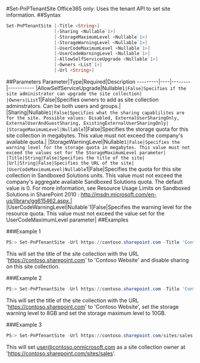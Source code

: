 #Set-PnPTenantSite
Office365 only: Uses the tenant API to set site information.
##Syntax
```powershell
Set-PnPTenantSite [-Title <String>]
                  [-Sharing <Nullable`1>]
                  [-StorageMaximumLevel <Nullable`1>]
                  [-StorageWarningLevel <Nullable`1>]
                  [-UserCodeMaximumLevel <Nullable`1>]
                  [-UserCodeWarningLevel <Nullable`1>]
                  [-AllowSelfServiceUpgrade <Nullable`1>]
                  [-Owners <List`1>]
                  [-Url <String>]
```


##Parameters
Parameter|Type|Required|Description
---------|----|--------|-----------
|AllowSelfServiceUpgrade|Nullable`1|False|Specifies if the site administrator can upgrade the site collection|
|Owners|List`1|False|Specifies owners to add as site collection adminstrators. Can be both users and groups.|
|Sharing|Nullable`1|False|Specifies what the sharing capablilites are for the site. Possible values: Disabled, ExternalUserSharingOnly, ExternalUserAndGuestSharing, ExistingExternalUserSharingOnly|
|StorageMaximumLevel|Nullable`1|False|Specifies the storage quota for this site collection in megabytes. This value must not exceed the company's available quota.|
|StorageWarningLevel|Nullable`1|False|Specifies the warning level for the storage quota in megabytes. This value must not exceed the values set for the StorageMaximumLevel parameter|
|Title|String|False|Specifies the title of the site|
|Url|String|False|Specifies the URL of the site|
|UserCodeMaximumLevel|Nullable`1|False|Specifies the quota for this site collection in Sandboxed Solutions units. This value must not exceed the company's aggregate available Sandboxed Solutions quota. The default value is 0. For more information, see Resource Usage Limits on Sandboxed Solutions in SharePoint 2010 : http://msdn.microsoft.com/en-us/library/gg615462.aspx.|
|UserCodeWarningLevel|Nullable`1|False|Specifies the warning level for the resource quota. This value must not exceed the value set for the UserCodeMaximumLevel parameter|
##Examples

###Example 1
```powershell
PS:> Set-PnPTenantSite -Url https://contoso.sharepoint.com -Title 'Contoso Website' -Sharing Disabled
```
This will set the title of the site collection with the URL 'https://contoso.sharepoint.com' to 'Contoso Website' and disable sharing on this site collection.

###Example 2
```powershell
PS:> Set-PnPTenantSite -Url https://contoso.sharepoint.com -Title 'Contoso Website' -StorageWarningLevel 8000 -StorageMaximumLevel 10000
```
This will set the title of the site collection with the URL 'https://contoso.sharepoint.com' to 'Contoso Website', set the storage warning level to 8GB and set the storage maximum level to 10GB.

###Example 3
```powershell
PS:> Set-PnPTenantSite -Url https://contoso.sharepoint.com/sites/sales -Owners 'user@contoso.onmicrosoft.com'
```
This will set user@contoso.onmicrosoft.com as a site collection owner at 'https://contoso.sharepoint.com/sites/sales'.

